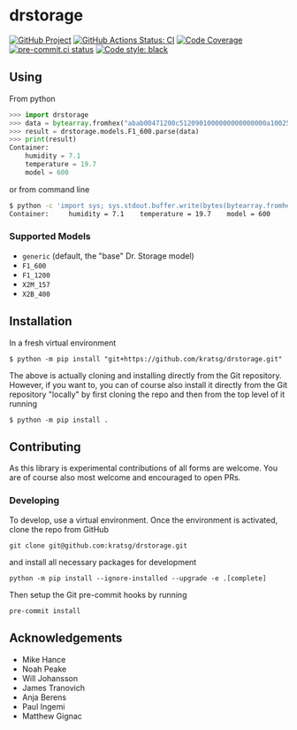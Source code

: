 # drstorage

[![GitHub Project](https://img.shields.io/badge/GitHub--blue?style=social&logo=GitHub)](https://github.com/kratsg/drstorage)
[![GitHub Actions Status: CI](https://github.com/kratsg/drstorage/workflows/CI/badge.svg?branch=master)](https://github.com/kratsg/drstorage/actions?query=workflow%3ACI+branch%3Amaster)
[![Code Coverage](https://codecov.io/gh/kratsg/drstorage/graph/badge.svg?branch=master)](https://codecov.io/gh/kratsg/drstorage?branch=master)
[![pre-commit.ci status](https://results.pre-commit.ci/badge/github/kratsg/drstorage/master.svg)](https://results.pre-commit.ci/latest/github/kratsg/drstorage/master)
[![Code style: black](https://img.shields.io/badge/code%20style-black-000000.svg)](https://github.com/psf/black)

## Using

From python

```python
>>> import drstorage
>>> data = bytearray.fromhex("abab00471200c5120901000000000000000a10025810000000000000140d0a")
>>> result = drstorage.models.F1_600.parse(data)
>>> print(result)
Container:
    humidity = 7.1
    temperature = 19.7
    model = 600

```

or from command line

```bash
$ python -c 'import sys; sys.stdout.buffer.write(bytes(bytearray.fromhex("abab00471200c5120901000000000000000a10025810000000000000140d0a")))' | drstorage parse --model F1_600
Container:     humidity = 7.1    temperature = 19.7    model = 600
```

### Supported Models

- `generic` (default, the "base" Dr. Storage model)
- `F1_600`
- `F1_1200`
- `X2M_157`
- `X2B_400`

## Installation

In a fresh virtual environment

```
$ python -m pip install "git+https://github.com/kratsg/drstorage.git"
```

The above is actually cloning and installing directly from the Git repository.
However, if you want to, you can of course also install it directly from the Git repository "locally" by first cloning the repo and then from the top level of it running

```
$ python -m pip install .
```

## Contributing

As this library is experimental contributions of all forms are welcome.
You are of course also most welcome and encouraged to open PRs.

### Developing

To develop, use a virtual environment.
Once the environment is activated, clone the repo from GitHub

```
git clone git@github.com:kratsg/drstorage.git
```

and install all necessary packages for development

```
python -m pip install --ignore-installed --upgrade -e .[complete]
```

Then setup the Git pre-commit hooks by running

```
pre-commit install
```

## Acknowledgements

* Mike Hance
* Noah Peake
* Will Johansson
* James Tranovich
* Anja Berens
* Paul Ingemi
* Matthew Gignac
